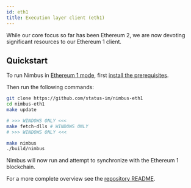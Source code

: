 ```yaml
---
id: eth1
title: Execution layer client (eth1)
---
```


While our core focus so far has been Ethereum 2, we are now devoting significant resources to our Ethereum 1 client.

## Quickstart

To run Nimbus in [Ethereum 1 mode](https://github.com/status-im/nimbus-eth1), first [install the prerequisites](https://github.com/status-im/nimbus-eth1#prerequisites).

Then run the following commands:

```bash
git clone https://github.com/status-im/nimbus-eth1
cd nimbus-eth1
make update

# >>> WINDOWS ONLY <<<
make fetch-dlls # WINDOWS ONLY
# >>> WINDOWS ONLY <<<

make nimbus
./build/nimbus
```

Nimbus will now run and attempt to synchronize with the Ethereum 1 blockchain. 

For a more complete overview see the [repository README](https://github.com/status-im/nimbus-eth1).
